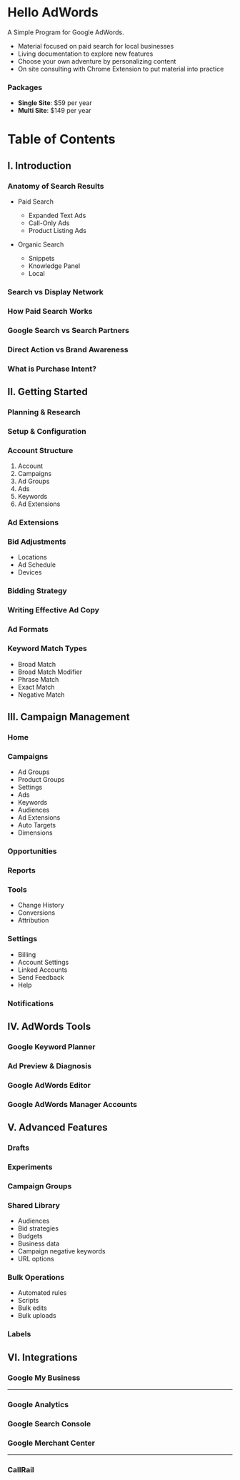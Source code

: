 # Hello AdWords
A Simple Program for Google AdWords.

* Material focused on paid search for local businesses
* Living documentation to explore new features
* Choose your own adventure by personalizing content
* On site consulting with Chrome Extension to put material into practice
    
### Packages
* **Single Site**:   $59 per year
* **Multi Site**:  $149 per year

# Table of Contents
## I. Introduction
### Anatomy of Search Results
* Paid Search
    * Expanded Text Ads
    * Call-Only Ads
    * Product Listing Ads
    
* Organic Search
    * Snippets
    * Knowledge Panel
    * Local

### Search vs Display Network
### How Paid Search Works
### Google Search vs Search Partners
### Direct Action vs Brand Awareness
### What is Purchase Intent?

## II. Getting Started
### Planning & Research
### Setup & Configuration
### Account Structure
1. Account
2. Campaigns
3. Ad Groups
4. Ads
5. Keywords
6. Ad Extensions

### Ad Extensions
### Bid Adjustments
* Locations
* Ad Schedule
* Devices

### Bidding Strategy
### Writing Effective Ad Copy
### Ad Formats
### Keyword Match Types
* Broad Match
* Broad Match Modifier
* Phrase Match
* Exact Match
* Negative Match

## III. Campaign Management
### Home

### Campaigns
* Ad Groups
* Product Groups
* Settings
* Ads
* Keywords
* Audiences
* Ad Extensions
* Auto Targets
* Dimensions

### Opportunities

### Reports

### Tools
* Change History
* Conversions
* Attribution

### Settings
* Billing
* Account Settings
* Linked Accounts
* Send Feedback
* Help

### Notifications

## IV. AdWords Tools
### Google Keyword Planner
### Ad Preview & Diagnosis
### Google AdWords Editor
### Google AdWords Manager Accounts

## V. Advanced Features
### Drafts
### Experiments
### Campaign Groups
### Shared Library
* Audiences
* Bid strategies
* Budgets
* Business data
* Campaign negative keywords
* URL options

### Bulk Operations
* Automated rules
* Scripts
* Bulk edits
* Bulk uploads

### Labels

## VI. Integrations
### Google My Business
----------------
### Google Analytics
### Google Search Console
### Google Merchant Center
----------------
### CallRail
